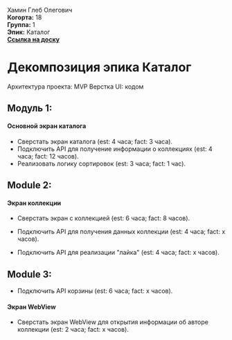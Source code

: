 Хамин Глеб Олегович\
<b>Когорта:</b> 18\
<b>Группа:</b> 1\
<b>Эпик:</b> Каталог\
<b>[Ссылка на доску](https://github.com/users/kalmahik/projects/3)</b>

# Декомпозиция эпика Каталог

Архитектура проекта: MVP
Верстка UI: кодом

## Модуль 1:

#### Основной экран каталога
- Сверстать экран каталога (est: 4 часа; fact: 3 часа).
- Подключить API для получение информации о коллекциях (est: 4 часа; fact: 12 часов).
- Реализовать логику сортировок (est: 3 часа; fact: 1 час).

## Module 2:
#### Экран коллекции
- Сверстать экран с коллекцией (est: 6 часа; fact: 8 часов).

- Подключить API для получения данных коллекции (est: 4 часа; fact: x часов).
- Подключить API для реализации "лайка" (est: 4 часа; fact: x часов).


## Module 3:
- Подключить API корзины (est: 6 часа; fact: x часов).

#### Экран WebView
- Сверстать экран WebView для открытия информации об авторе коллекции (est: 2 часа; fact: x часов).

